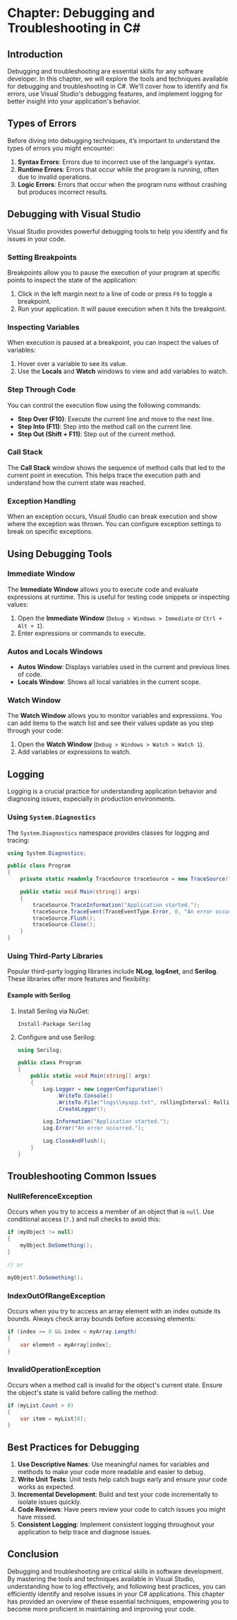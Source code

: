 # Chapter: Debugging and Troubleshooting in C#

## Introduction

Debugging and troubleshooting are essential skills for any software developer. In this chapter, we will explore the tools and techniques available for debugging and troubleshooting in C#. We'll cover how to identify and fix errors, use Visual Studio's debugging features, and implement logging for better insight into your application's behavior.

## Types of Errors

Before diving into debugging techniques, it’s important to understand the types of errors you might encounter:

1. **Syntax Errors**: Errors due to incorrect use of the language's syntax.
2. **Runtime Errors**: Errors that occur while the program is running, often due to invalid operations.
3. **Logic Errors**: Errors that occur when the program runs without crashing but produces incorrect results.

## Debugging with Visual Studio

Visual Studio provides powerful debugging tools to help you identify and fix issues in your code.

### Setting Breakpoints

Breakpoints allow you to pause the execution of your program at specific points to inspect the state of the application:

1. Click in the left margin next to a line of code or press `F9` to toggle a breakpoint.
2. Run your application. It will pause execution when it hits the breakpoint.

### Inspecting Variables

When execution is paused at a breakpoint, you can inspect the values of variables:

1. Hover over a variable to see its value.
2. Use the **Locals** and **Watch** windows to view and add variables to watch.

### Step Through Code

You can control the execution flow using the following commands:
- **Step Over (F10)**: Execute the current line and move to the next line.
- **Step Into (F11)**: Step into the method call on the current line.
- **Step Out (Shift + F11)**: Step out of the current method.

### Call Stack

The **Call Stack** window shows the sequence of method calls that led to the current point in execution. This helps trace the execution path and understand how the current state was reached.

### Exception Handling

When an exception occurs, Visual Studio can break execution and show where the exception was thrown. You can configure exception settings to break on specific exceptions.

## Using Debugging Tools

### Immediate Window

The **Immediate Window** allows you to execute code and evaluate expressions at runtime. This is useful for testing code snippets or inspecting values:

1. Open the **Immediate Window** (`Debug > Windows > Immediate` or `Ctrl + Alt + I`).
2. Enter expressions or commands to execute.

### Autos and Locals Windows

- **Autos Window**: Displays variables used in the current and previous lines of code.
- **Locals Window**: Shows all local variables in the current scope.

### Watch Window

The **Watch Window** allows you to monitor variables and expressions. You can add items to the watch list and see their values update as you step through your code:

1. Open the **Watch Window** (`Debug > Windows > Watch > Watch 1`).
2. Add variables or expressions to watch.

## Logging

Logging is a crucial practice for understanding application behavior and diagnosing issues, especially in production environments.

### Using `System.Diagnostics`

The `System.Diagnostics` namespace provides classes for logging and tracing:

```csharp
using System.Diagnostics;

public class Program
{
    private static readonly TraceSource traceSource = new TraceSource("MyApp");

    public static void Main(string[] args)
    {
        traceSource.TraceInformation("Application started.");
        traceSource.TraceEvent(TraceEventType.Error, 0, "An error occurred.");
        traceSource.Flush();
        traceSource.Close();
    }
}
```

### Using Third-Party Libraries

Popular third-party logging libraries include **NLog**, **log4net**, and **Serilog**. These libraries offer more features and flexibility:

#### Example with Serilog

1. Install Serilog via NuGet:
   ```
   Install-Package Serilog
   ```

2. Configure and use Serilog:

   ```csharp
   using Serilog;

   public class Program
   {
       public static void Main(string[] args)
       {
           Log.Logger = new LoggerConfiguration()
               .WriteTo.Console()
               .WriteTo.File("logs\\myapp.txt", rollingInterval: RollingInterval.Day)
               .CreateLogger();

           Log.Information("Application started.");
           Log.Error("An error occurred.");

           Log.CloseAndFlush();
       }
   }
   ```

## Troubleshooting Common Issues

### NullReferenceException

Occurs when you try to access a member of an object that is `null`. Use conditional access (`?.`) and null checks to avoid this:

```csharp
if (myObject != null)
{
    myObject.DoSomething();
}

// or

myObject?.DoSomething();
```

### IndexOutOfRangeException

Occurs when you try to access an array element with an index outside its bounds. Always check array bounds before accessing elements:

```csharp
if (index >= 0 && index < myArray.Length)
{
    var element = myArray[index];
}
```

### InvalidOperationException

Occurs when a method call is invalid for the object's current state. Ensure the object's state is valid before calling the method:

```csharp
if (myList.Count > 0)
{
    var item = myList[0];
}
```

## Best Practices for Debugging

1. **Use Descriptive Names**: Use meaningful names for variables and methods to make your code more readable and easier to debug.
2. **Write Unit Tests**: Unit tests help catch bugs early and ensure your code works as expected.
3. **Incremental Development**: Build and test your code incrementally to isolate issues quickly.
4. **Code Reviews**: Have peers review your code to catch issues you might have missed.
5. **Consistent Logging**: Implement consistent logging throughout your application to help trace and diagnose issues.

## Conclusion

Debugging and troubleshooting are critical skills in software development. By mastering the tools and techniques available in Visual Studio, understanding how to log effectively, and following best practices, you can efficiently identify and resolve issues in your C# applications. This chapter has provided an overview of these essential techniques, empowering you to become more proficient in maintaining and improving your code.
